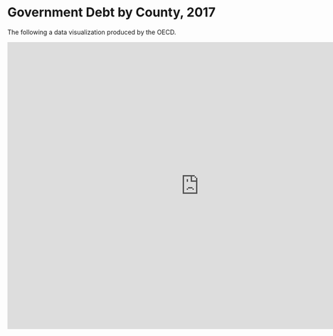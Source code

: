 # Government Debt by County, 2017

The following a data visualization produced by the OECD.

<iframe src="https://data.oecd.org/chart/6SeH" width="860" height="645" style="border: 0" mozallowfullscreen="true" webkitallowfullscreen="true" allowfullscreen="true"><a href="https://data.oecd.org/chart/6SeH" target="_blank">OECD Chart: General government debt, Total, % of GDP, Annual, 2017</a></iframe>

